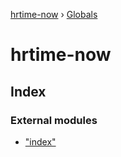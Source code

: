 [hrtime-now](README.md) › [Globals](globals.md)

# hrtime-now

## Index

### External modules

* ["index"](modules/_index_.md)
